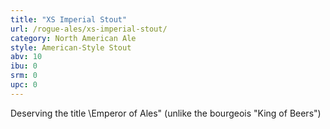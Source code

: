 ```yaml
---
title: "XS Imperial Stout"
url: /rogue-ales/xs-imperial-stout/
category: North American Ale
style: American-Style Stout
abv: 10
ibu: 0
srm: 0
upc: 0
---
```

Deserving the title \Emperor of Ales\" (unlike the bourgeois \"King of Beers\")
